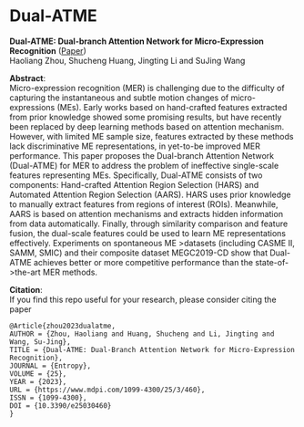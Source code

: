 # Dual-ATME


**Dual-ATME: Dual-branch Attention Network for Micro-Expression Recognition** ([Paper](https://doi.org/10.3390/e25030460))<br>
Haoliang Zhou, Shucheng Huang, Jingting Li and SuJing Wang<br> 

**Abstract**: <br>
Micro-expression recognition (MER) is challenging due to the difficulty of capturing the instantaneous and subtle motion changes of micro-expressions (MEs). Early works based on hand-crafted features extracted from prior knowledge showed some promising results, but have recently been replaced by deep learning methods based on attention mechanism. However, with limited ME sample size, features extracted by these methods lack discriminative ME representations, in yet-to-be improved MER performance. 
This paper proposes the Dual-branch Attention Network (Dual-ATME) for MER to address the problem of ineffective single-scale features representing MEs. Specifically, Dual-ATME consists of two components: Hand-crafted Attention Region Selection (HARS) and Automated Attention Region Selection (AARS). HARS uses prior knowledge to manually extract features from regions of interest (ROIs). Meanwhile, AARS is based on attention mechanisms and extracts hidden information from data automatically. Finally, through similarity comparison and feature fusion, the dual-scale features could be used to learn ME representations effectively. 
Experiments on spontaneous ME >datasets (including CASME II, SAMM, SMIC) and their composite dataset MEGC2019-CD show that Dual-ATME achieves better or more competitive performance than the state-of->the-art MER methods.


**Citation**: <br>
If you find this repo useful for your research, please consider citing the paper
```
@Article{zhou2023dualatme,
AUTHOR = {Zhou, Haoliang and Huang, Shucheng and Li, Jingting and Wang, Su-Jing},
TITLE = {Dual-ATME: Dual-Branch Attention Network for Micro-Expression Recognition},
JOURNAL = {Entropy},
VOLUME = {25},
YEAR = {2023},
URL = {https://www.mdpi.com/1099-4300/25/3/460},
ISSN = {1099-4300},
DOI = {10.3390/e25030460}
}
```
